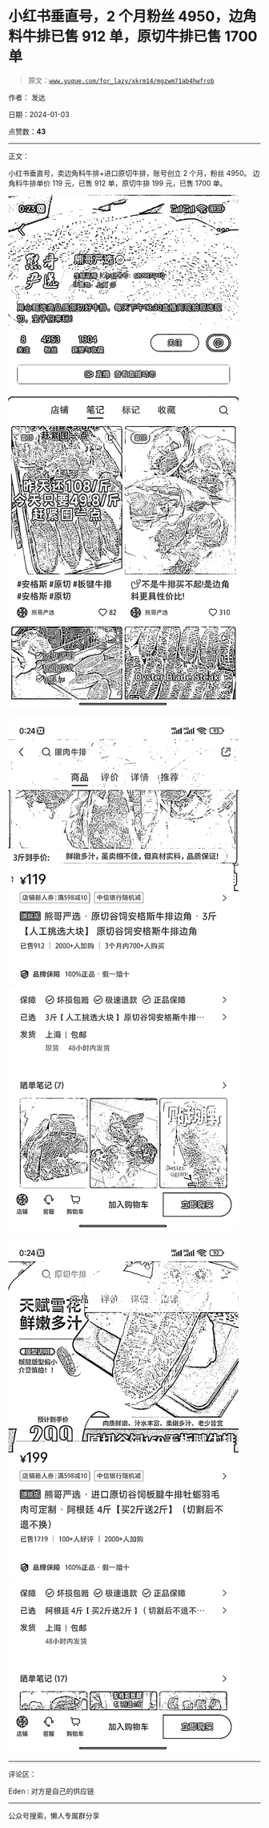 # 小红书垂直号，2 个月粉丝 4950，边角料牛排已售 912 单，原切牛排已售 1700 单

> 原文：[`www.yuque.com/for_lazy/xkrm14/mgzwm71ab4hwfrob`](https://www.yuque.com/for_lazy/xkrm14/mgzwm71ab4hwfrob)

作者： 发达

日期：2024-01-03

点赞数：**43**

* * *

正文：

小红书垂直号，卖边角料牛排+进口原切牛排，账号创立 2 个月，粉丝 4950。 边角料牛排单价 119 元，已售 912 单，原切牛排 199 元，已售 1700 单。

![](img/231a4d95237d7e4d9a56ef160a49fbb2.png)

![](img/41f6384d33145285df17fa72d1d2150c.png)

![](img/593ff73eccbf495d908e37e0cfedbf5b.png)

* * *

评论区：

Eden : 对方是自己的供应链

* * *

公众号搜索，懒人专属群分享